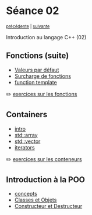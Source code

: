 # Séance 02

<p><sup><a href="../s01">précédente</a> | <a href="../s03">suivante</a></sup></p>

Introduction au langage C++ (02)

## Fonctions (suite)

- [Valeurs par défaut](functions.md#valeurs-par-défaut)
- [Surcharge de fonctions](functions.md#surcharge-de-fonctions)
- [function template](functions.md#function-template)

:pencil2: [exercices sur les fonctions](exercices/functions.md)

## Containers

- [intro](containers.md#containers)
- [std::array](containers.md#stdarray)
- [std::vector](containers.md#stdvector)
- [iterators](containers.md#iterateurs)

:pencil2: [exercices sur les conteneurs](exercices/containers.md)

## Introduction à la POO

- [concepts](POO_concepts.md)
- [Classes et Objets](POO_classes_and_objects.md)
- [Constructeur et Destructeur](POO_object_construction_and_destruction.md)
